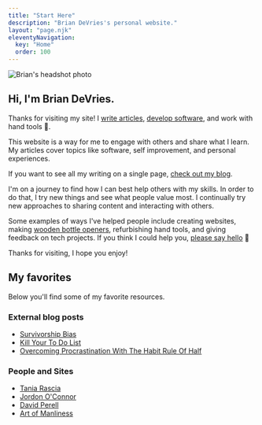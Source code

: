 ```yaml
---
title: "Start Here"
description: "Brian DeVries's personal website."
layout: "page.njk"
eleventyNavigation:
  key: "Home"
  order: 100
---
```


<img class="profile-pic bounce-in"
  alt="Brian's headshot photo"
  title="That's me!"
  src="/images/Brian-noBackground.png" />

## Hi, I'm Brian DeVries.

Thanks for visiting my site! I [write articles](/blog), [develop software](https://github.com/techcarpenter), and work with hand tools 🔨.

This website is a way for me to engage with others and share what I learn. My articles cover topics like software, self improvement, and personal experiences.

If you want to see all my writing on a single page, [check out my blog](/blog).

I'm on a journey to find how I can best help others with my skills. In order to do that, I try new things and see what people value most. I continually try new approaches to sharing content and interacting with others.

Some examples of ways I've helped people include creating websites, making [wooden bottle openers][bottle-opener], refurbishing hand tools, and giving feedback on tech projects. If you think I could help you, [please say hello](/contact) 🙂

Thanks for visiting, I hope you enjoy!

<!-- Inline embed subscription form - offer freebie? -->

## My favorites

Below you'll find some of my favorite resources.

### External blog posts

- [Survivorship Bias](https://youarenotsosmart.com/2013/05/23/survivorship-bias/)
- [Kill Your To Do List](https://www.cjchilvers.com/blog/kill-your-to-do-list)
- [Overcoming Procrastination With The Habit Rule Of Half](https://www.breakthetwitch.com/habit-rule-of-half/)

### People and Sites

- [Tania Rascia](https://taniarascia.com/)
- [Jordon O'Connor](https://jdnoc.com/)
- [David Perell](https://perell.com/)
- [Art of Manliness](https://artofmanliness.com/)

<!-- Links -->

[bottle-opener]: https://www.etsy.com/listing/599936479/wooden-bottle-opener-bottle-opener "Wooden bottle opener on Etsy"
